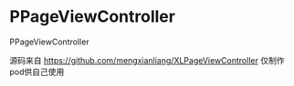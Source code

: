 # PPageViewController
PPageViewController


源码来自 https://github.com/mengxianliang/XLPageViewController
仅制作pod供自己使用
